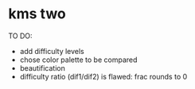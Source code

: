 # kms two

TO DO:
- add difficulty levels
- chose color palette to be compared
- beautification
- difficulty ratio (dif1/dif2) is flawed: frac rounds to 0